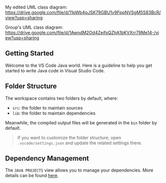 My edited UML class diagram:
https://drive.google.com/file/d/11pWb4pJSK79GBU1v9FppNVSgM5S83BcR/view?usp=sharing

Group's UML class diagram:
https://drive.google.com/file/d/1AwndM2Od4ZejfsQZhA1bKVXrr79Me14-/view?usp=sharing

## Getting Started

Welcome to the VS Code Java world. Here is a guideline to help you get started to write Java code in Visual Studio Code.

## Folder Structure

The workspace contains two folders by default, where:

- `src`: the folder to maintain sources
- `lib`: the folder to maintain dependencies

Meanwhile, the compiled output files will be generated in the `bin` folder by default.

> If you want to customize the folder structure, open `.vscode/settings.json` and update the related settings there.

## Dependency Management

The `JAVA PROJECTS` view allows you to manage your dependencies. More details can be found [here](https://github.com/microsoft/vscode-java-dependency#manage-dependencies).
